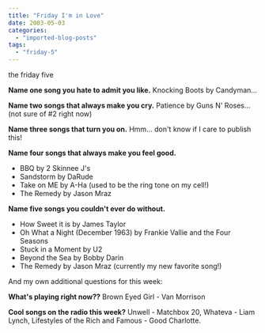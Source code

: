 ```yaml
---
title: "Friday I'm in Love"
date: 2003-05-03
categories: 
  - "imported-blog-posts"
tags: 
  - "friday-5"
---
```


the friday five

**Name one song you hate to admit you like.** Knocking Boots by Candyman…

**Name two songs that always make you cry.** Patience by Guns N' Roses...(not sure of #2 right now)

**Name three songs that turn you on.** Hmm… don't know if I care to publish this!

**Name four songs that always make you feel good.**

- BBQ by 2 Skinnee J's
- Sandstorm by DaRude
- Take on ME by A-Ha (used to be the ring tone on my cell!)
- The Remedy by Jason Mraz

**Name five songs you couldn't ever do without.**

- How Sweet it is by James Taylor
- Oh What a Night (December 1963) by Frankie Vallie and the Four Seasons
- Stuck in a Moment by U2
- Beyond the Sea by Bobby Darin
- The Remedy by Jason Mraz (currently my new favorite song!)

And my own additional questions for this week:

**What's playing right now??** Brown Eyed Girl - Van Morrison

**Cool songs on the radio this week?** Unwell - Matchbox 20, Whateva - Liam Lynch, Lifestyles of the Rich and Famous - Good Charlotte.
